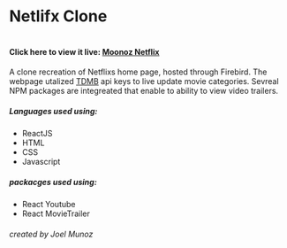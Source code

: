 <h1>Netlifx Clone <h1>
  <h4>Click here to view it live: <a href="https://netflix-clone-8caf8.web.app/">Moonoz Netflix</a></h4>
  <p>A clone recreation of Netflixs home page, hosted through Firebird. The webpage utalized <a href="https://www.themoviedb.org">TDMB</a> api keys to live update movie categories. Sevreal NPM packages are integreated that enable to ability to view video trailers.</p>
  <h5>Languages used using: </h5>
  <ul>
    <li>ReactJS</li>
    <li>HTML</li>
    <li>CSS</li>
    <li>Javascript</li>
  </ul>
  <h5>packacges used using: </h5>
  <ul>
    <li>React Youtube</li>
    <li>React MovieTrailer</li>
  </ul>
  <h6>created by Joel Munoz</h6>
  
